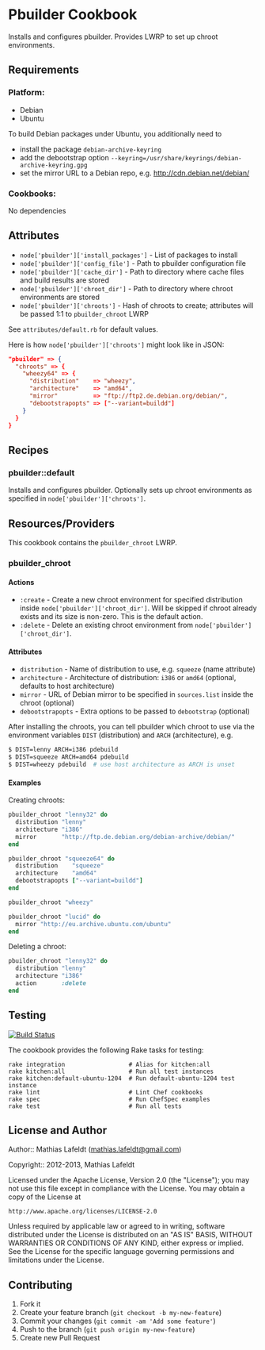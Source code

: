 Pbuilder Cookbook
=================

Installs and configures pbuilder. Provides LWRP to set up chroot environments.

Requirements
------------

### Platform:

* Debian
* Ubuntu

To build Debian packages under Ubuntu, you additionally need to

- install the package `debian-archive-keyring`
- add the debootstrap option `--keyring=/usr/share/keyrings/debian-archive-keyring.gpg`
- set the mirror URL to a Debian repo, e.g. http://cdn.debian.net/debian/

### Cookbooks:

No dependencies

Attributes
----------

- `node['pbuilder']['install_packages']` - List of packages to install
- `node['pbuilder']['config_file']` - Path to pbuilder configuration file
- `node['pbuilder']['cache_dir']` - Path to directory where cache files and
  build results are stored
- `node['pbuilder']['chroot_dir']` - Path to directory where chroot environments
  are stored
- `node['pbuilder']['chroots']` - Hash of chroots to create; attributes will be
  passed 1:1 to `pbuilder_chroot` LWRP

See `attributes/default.rb` for default values.

Here is how `node['pbuilder']['chroots']` might look like in JSON:

```json
"pbuilder" => {
  "chroots" => {
    "wheezy64" => {
      "distribution"    => "wheezy",
      "architecture"    => "amd64",
      "mirror"          => "ftp://ftp2.de.debian.org/debian/",
      "debootstrapopts" => ["--variant=buildd"]
    }
  }
}
```

Recipes
-------

### pbuilder::default

Installs and configures pbuilder. Optionally sets up chroot environments as
specified in `node['pbuilder']['chroots']`.

Resources/Providers
-------------------

This cookbook contains the `pbuilder_chroot` LWRP.

### pbuilder_chroot

#### Actions

- `:create` - Create a new chroot environment for specified distribution inside
  `node['pbuilder']['chroot_dir']`. Will be skipped if chroot already exists and
  its size is non-zero. This is the default action.
- `:delete` - Delete an existing chroot environment from
  `node['pbuilder']['chroot_dir']`.

#### Attributes

- `distribution` - Name of distribution to use, e.g. `squeeze` (name attribute)
- `architecture` - Architecture of distribution: `i386` or `amd64` (optional,
  defaults to host architecture)
- `mirror` - URL of Debian mirror to be specified in `sources.list` inside the
  chroot (optional)
- `debootstrapopts` - Extra options to be passed to `debootstrap` (optional)

After installing the chroots, you can tell pbuilder which chroot to use via the
environment variables `DIST` (distribution) and `ARCH` (architecture), e.g.

```sh
$ DIST=lenny ARCH=i386 pdebuild
$ DIST=squeeze ARCH=amd64 pdebuild
$ DIST=wheezy pdebuild  # use host architecture as ARCH is unset
```

#### Examples

Creating chroots:

```ruby
pbuilder_chroot "lenny32" do
  distribution "lenny"
  architecture "i386"
  mirror       "http://ftp.de.debian.org/debian-archive/debian/"
end
```

```ruby
pbuilder_chroot "squeeze64" do
  distribution    "squeeze"
  architecture    "amd64"
  debootstrapopts ["--variant=buildd"]
end
```

```ruby
pbuilder_chroot "wheezy"
```

```ruby
pbuilder_chroot "lucid" do
  mirror "http://eu.archive.ubuntu.com/ubuntu"
end
```

Deleting a chroot:

```ruby
pbuilder_chroot "lenny32" do
  distribution "lenny"
  architecture "i386"
  action       :delete
end
```

Testing
-------

[![Build Status](https://travis-ci.org/mlafeldt/pbuilder-cookbook.png?branch=master)](https://travis-ci.org/mlafeldt/pbuilder-cookbook)

The cookbook provides the following Rake tasks for testing:

    rake integration                  # Alias for kitchen:all
    rake kitchen:all                  # Run all test instances
    rake kitchen:default-ubuntu-1204  # Run default-ubuntu-1204 test instance
    rake lint                         # Lint Chef cookbooks
    rake spec                         # Run ChefSpec examples
    rake test                         # Run all tests

License and Author
------------------

Author:: Mathias Lafeldt (<mathias.lafeldt@gmail.com>)

Copyright:: 2012-2013, Mathias Lafeldt

Licensed under the Apache License, Version 2.0 (the "License");
you may not use this file except in compliance with the License.
You may obtain a copy of the License at

    http://www.apache.org/licenses/LICENSE-2.0

Unless required by applicable law or agreed to in writing, software
distributed under the License is distributed on an "AS IS" BASIS,
WITHOUT WARRANTIES OR CONDITIONS OF ANY KIND, either express or implied.
See the License for the specific language governing permissions and
limitations under the License.

Contributing
------------

1. Fork it
2. Create your feature branch (`git checkout -b my-new-feature`)
3. Commit your changes (`git commit -am 'Add some feature'`)
4. Push to the branch (`git push origin my-new-feature`)
5. Create new Pull Request
